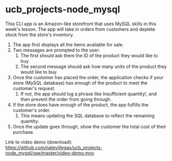 # ucb_projects-node_mysql

Thia CLI app is an Amazon-like storefront that uses MySQL skills in this week's lesson. The app will take in orders from customers and deplete stock from the store's inventory.

1. The app first displays all the items available for sale.
1. Two messages are prompted to the user:
	1. The first should ask them the ID of the product they would like to buy.
	1. The second message should ask how many units of the product they would like to buy.
1. Once the customer has placed the order, the application checks if your store (MySQL database) has enough of the product to meet the customer's request.
	1. If not, the app should log a phrase like Insufficient quantity!, and then prevent the order from going through.
1. If the store does have enough of the product, the app fulfills the customer's order.
	1. This means updating the SQL database to reflect the remaining quantity.
1. Once the update goes through, show the customer the total cost of their purchase.

Link to video demo (download):
https://github.com/natevillegas/ucb_projects-node_mysql/raw/master/video-demo.mov
